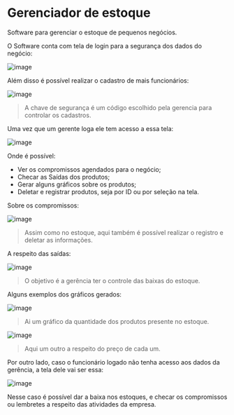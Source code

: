 # Gerenciador de estoque 
Software para gerenciar o estoque de pequenos negócios. 

O Software conta com tela de login para a segurança dos dados do negócio:

![image](https://user-images.githubusercontent.com/48841448/86315499-adcaea80-bc00-11ea-9d55-373f2814f704.png)

Além disso é possível realizar o cadastro de mais funcionários:

![image](https://user-images.githubusercontent.com/48841448/86315800-87f21580-bc01-11ea-8f10-b2111405770d.png)

> A chave de segurança é um código escolhido pela gerencia para controlar os cadastros.

Uma vez que um gerente loga ele tem acesso a essa tela:

![image](https://user-images.githubusercontent.com/48841448/86315940-e8815280-bc01-11ea-952d-d8b0d19ac835.png)

Onde é possível:
* Ver os compromissos agendados para o negócio;
* Checar as Saídas dos produtos;
* Gerar alguns gráficos sobre os produtos;
* Deletar e registrar produtos, seja por ID ou por seleção na tela.

Sobre os compromissos:

![image](https://user-images.githubusercontent.com/48841448/86315958-f46d1480-bc01-11ea-8fe4-32f194e8751b.png)

> Assim como no estoque, aqui também é possível realizar o registro e deletar as informações.

A respeito das saídas:

![image](https://user-images.githubusercontent.com/48841448/86315989-0484f400-bc02-11ea-90f2-c884b072ea91.png)

> O objetivo é a gerência ter o controle das baixas do estoque.

Alguns exemplos dos gráficos gerados:

![image](https://user-images.githubusercontent.com/48841448/86316049-30a07500-bc02-11ea-862b-27472678ee00.png)

> Ai um gráfico da quantidade dos produtos presente no estoque.

![image](https://user-images.githubusercontent.com/48841448/86316064-3a29dd00-bc02-11ea-81ba-127aff3da50c.png)

> Aqui um outro a respeito do preço de cada um.

Por outro lado, caso o funcionário logado não tenha acesso aos dados da gerência, a tela dele vai ser essa:

![image](https://user-images.githubusercontent.com/48841448/86316558-714cbe00-bc03-11ea-9ed6-5a3c2ab48e50.png)

Nesse caso é possível dar a baixa nos estoques, e checar os compromissos ou lembretes a respeito das atividades da empresa. 







